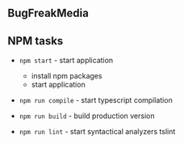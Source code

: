 ## BugFreakMedia

NPM tasks
------------------------

* `npm start`                   - start application
    * install npm packages
    * start application
    
* `npm run compile`             - start typescript compilation

* `npm run build`               - build production version

* `npm run lint`                - start syntactical analyzers tslint